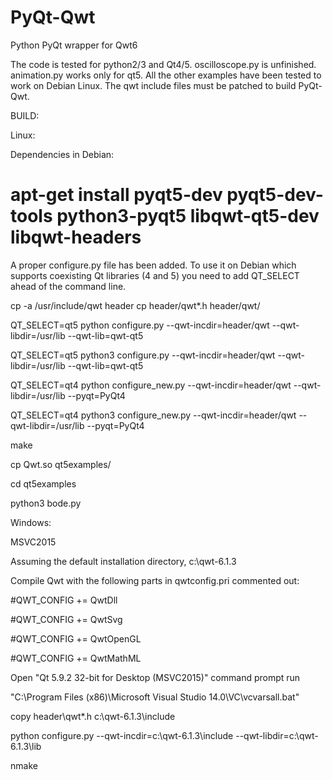 # PyQt-Qwt
Python PyQt wrapper for Qwt6

The code is tested for python2/3 and Qt4/5.
oscilloscope.py is unfinished.
animation.py works only for qt5.
All the other examples have been tested to work on 
Debian Linux.
The qwt include files must be patched to build PyQt-Qwt.



BUILD:

Linux:

Dependencies in Debian:

# apt-get install pyqt5-dev pyqt5-dev-tools python3-pyqt5 libqwt-qt5-dev libqwt-headers

A proper configure.py file has been added. To use it on Debian
which supports coexisting Qt libraries (4 and 5) you need to 
add QT_SELECT ahead of the command line.

cp -a /usr/include/qwt header
cp header/qwt*.h header/qwt/


QT_SELECT=qt5 python configure.py --qwt-incdir=header/qwt --qwt-libdir=/usr/lib --qwt-lib=qwt-qt5

QT_SELECT=qt5 python3 configure.py --qwt-incdir=header/qwt --qwt-libdir=/usr/lib --qwt-lib=qwt-qt5

QT_SELECT=qt4 python configure_new.py --qwt-incdir=header/qwt --qwt-libdir=/usr/lib --pyqt=PyQt4

QT_SELECT=qt4 python3 configure_new.py --qwt-incdir=header/qwt --qwt-libdir=/usr/lib --pyqt=PyQt4

make

cp Qwt.so  qt5examples/

cd qt5examples

python3 bode.py


Windows:

MSVC2015

Assuming the default installation directory, c:\qwt-6.1.3

Compile Qwt with the following parts in qwtconfig.pri commented out:

#QWT_CONFIG += QwtDll

#QWT_CONFIG += QwtSvg

#QWT_CONFIG += QwtOpenGL

#QWT_CONFIG += QwtMathML


Open "Qt 5.9.2 32-bit for Desktop (MSVC2015)" command prompt
run

"C:\Program Files (x86)\Microsoft Visual Studio 14.0\VC\vcvarsall.bat"

copy header\qwt*.h c:\qwt-6.1.3\include

python configure.py --qwt-incdir=c:\qwt-6.1.3\include --qwt-libdir=c:\qwt-6.1.3\lib

nmake

